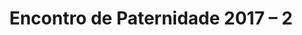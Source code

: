 ---
ID: 4854
title: 'Encontro de Paternidade 2017 &#8211; 2'
image-xl: >
  https://assets.gruponews.com.br/gruponews/uploads/2017/07/001.png
image-l: >
  https://assets.gruponews.com.br/gruponews/uploads/2017/07/001.png
image-sq-l: >
  https://assets.gruponews.com.br/gruponews/uploads/2017/07/001.png
image-sq-m: >
  https://assets.gruponews.com.br/gruponews/uploads/2017/07/001.png
post_excerpt: ""
layout: event
permalink: eventos/encontro-de-paternidade-2017-2
published: true
event:
  event_id: "92"
  event_slug: encontro-de-paternidade-2017-2
  event_owner: "2"
  event_status: "1"
  event_name: 'Encontro de Paternidade 2017 - 2'
  event_start_time: 00:00:00
  event_end_time: 23:59:59
  event_start_date: 2017-08-19
  event_end_date: 2017-08-20
  post_content: ""
  event_rsvp: "0"
  event_spaces: null
  location_id: "4"
  recurrence_id: null
  event_category_id: null
  event_attributes: 'a:1:{s:22:"wpcf-gn_post_destaques";s:17:"destaque_novidade";}'
  event_date_created: 2017-02-20 11:01:59
  event_date_modified: 2017-08-09 08:08:31
  recurrence: "0"
  recurrence_interval: null
  recurrence_freq: null
  recurrence_byday: null
  recurrence_byweekno: null
  blog_id: null
  group_id: "0"
  post_id: "4854"
  event_all_day: "1"
  event_private: "0"
  recurrence_days: "0"
  event_rsvp_date: null
  event_rsvp_time: 00:00:00
  event_rsvp_spaces: null
  recurrence_rsvp_days: null
location:
  location_id: "4"
  location_slug: sitio-vale-da-aguia
  location_name: Centro de Eventos Vale da Águia
  location_owner: "2"
  location_address: Rua Paulo Varchavtchik
  location_town: Sorocaba
  location_state: São Paulo
  location_postcode: Mapa (Goog
  location_region: ""
  location_country: BR
  location_latitude: "-23.488098"
  location_longitude: "-47.386986"
  post_content: |
    <a href="http://www.google.com/maps/ms?ie=UTF8&amp;hl=pt-BR&amp;msa=0&amp;msid=101029055973969387879.00047056afb7234e1fdba&amp;ll=-23.452538,-47.321548&amp;spn=0.143937,0.307274&amp;t=h&amp;z=12" target="_blank">Mapa (Google Maps</a>)
    
    <a href="http://www.gruponews.com.br/wp-content/uploads/2011/03/mapa-atualizado-ceva.pdf" target="_blank">Baixe o Mapa em PDF</a>
  post_id: "2210"
  blog_id: "0"
  location_status: "1"
  location_private: "0"
categories: ""
tags: ""
author: ""
slide_template:
  - default
wpcf-gn_post_destaques:
  - destaque_novidade
post_date: 2017-02-20 11:01:58
---